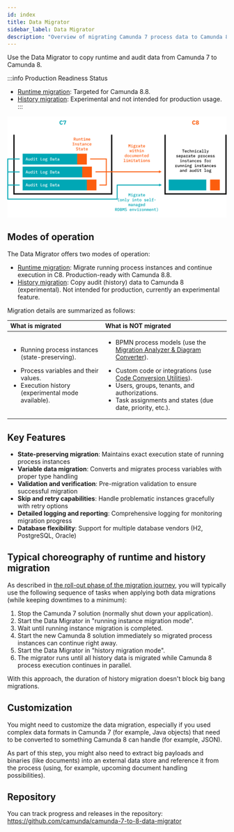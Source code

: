 ```yaml
---
id: index
title: Data Migrator
sidebar_label: Data Migrator
description: "Overview of migrating Camunda 7 process data to Camunda 8 using the Data Migrator."
---
```


Use the Data Migrator to copy runtime and audit data from Camunda 7 to Camunda 8.

:::info Production Readiness Status

- [Runtime migration](runtime.md): Targeted for Camunda 8.8.
- [History migration](history.md): Experimental and not intended for production usage.
  :::

![data-migration](../../img/data-migration.png)

## Modes of operation

The Data Migrator offers two modes of operation:

- [Runtime migration](runtime.md): Migrate running process instances and continue execution in C8. Production-ready with Camunda 8.8.
- [History migration](history.md): Copy audit (history) data to Camunda 8 (experimental). Not intended for production, currently an experimental feature.

Migration details are summarized as follows:

| What is migrated                                                                                                                                                                   | What is NOT migrated                                                                                                                                                                                                                                                                                                                                                                                         |
| :--------------------------------------------------------------------------------------------------------------------------------------------------------------------------------- | :----------------------------------------------------------------------------------------------------------------------------------------------------------------------------------------------------------------------------------------------------------------------------------------------------------------------------------------------------------------------------------------------------------- |
| <p><ul><li><p>Running process instances (state-preserving).</p></li><li>Process variables and their values.</li><li>Execution history (experimental mode available).</li></ul></p> | <ul><li><p>BPMN process models (use the [Migration Analyzer & Diagram Converter](/guides/migrating-from-camunda-7/migration-tooling.md#migration-analyzer--diagram-converter)).</p></li><li>Custom code or integrations (use [Code Conversion Utilities](../code-conversion)).</li><li>Users, groups, tenants, and authorizations.</li><li>Task assignments and states (due date, priority, etc.).</li></ul> |

## Key Features

- **State-preserving migration**: Maintains exact execution state of running process instances
- **Variable data migration**: Converts and migrates process variables with proper type handling
- **Validation and verification**: Pre-migration validation to ensure successful migration
- **Skip and retry capabilities**: Handle problematic instances gracefully with retry options
- **Detailed logging and reporting**: Comprehensive logging for monitoring migration progress
- **Database flexibility**: Support for multiple database vendors (H2, PostgreSQL, Oracle)

## Typical choreography of runtime and history migration

As described in [the roll-out phase of the migration journey](../migration-journey.md), you will typically use the following sequence of tasks when applying both data migrations (while keeping downtimes to a minimum):

1. Stop the Camunda 7 solution (normally shut down your application).
2. Start the Data Migrator in "running instance migration mode".
3. Wait until running instance migration is completed.
4. Start the new Camunda 8 solution immediately so migrated process instances can continue right away.
5. Start the Data Migrator in "history migration mode".
6. The migrator runs until all history data is migrated while Camunda 8 process execution continues in parallel.

With this approach, the duration of history migration doesn't block big bang migrations.

## Customization

You might need to customize the data migration, especially if you used complex data formats in Camunda 7 (for example, Java objects) that need to be converted to something Camunda 8 can handle (for example, JSON).

As part of this step, you might also need to extract big payloads and binaries (like documents) into an external data store and reference it from the process (using, for example, upcoming document handling possibilities).

<!-- TODO link to document handling docs -->

## Repository

You can track progress and releases in the repository: https://github.com/camunda/camunda-7-to-8-data-migrator
